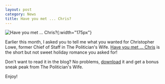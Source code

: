 ```yaml
---
layout: post
category: News
title: Have you met ... Chris?
---
```

![Have you met ... Chris?]({{site.baseurl}}/images/covers/have-you-met-chris.png#left-wrap){:width="175px"}

Earlier this month, I asked you to tell me what you wanted for Christopher Lowe, former Chief of Staff in The Politician's Wife. [Have you met ... Chris]({{site.baseurl}}/book-summary/have-you-met-scout) is the short but not sweet holiday romance you asked for! 

Don't want to read it in the blog? No problems, [download](https://dl.bookfunnel.com/yebe4xri8k) it and get a bonus sneak peak from The Politician's Wife.

Enjoy!